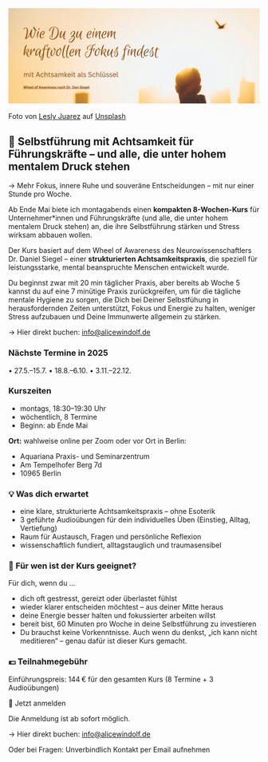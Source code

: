 <img src="/assets/2023-04-14-mindfulness.jpg" alt="" style="max-width:100%"/>

Foto von <a href="https://unsplash.com/@jblesly?utm_source=unsplash&utm_medium=referral&utm_content=creditCopyText">Lesly Juarez</a> auf <a href="https://unsplash.com/de/s/fotos/achtsamkeit?utm_source=unsplash&utm_medium=referral&utm_content=creditCopyText">Unsplash</a>

## 🌿 Selbstführung mit Achtsamkeit für Führungskräfte – und alle, die unter hohem mentalem Druck stehen 

→ Mehr Fokus, innere Ruhe und souveräne Entscheidungen – mit nur einer Stunde pro Woche.

Ab Ende Mai biete ich montagabends einen **kompakten 8-Wochen-Kurs** für Unternehmer*innen und Führungskräfte (und alle, die unter hohem mentalem Druck stehen) an, die ihre Selbstführung stärken und Stress wirksam abbauen wollen.

Der Kurs basiert auf dem Wheel of Awareness des Neurowissenschaftlers Dr. Daniel Siegel – einer **strukturierten Achtsamkeitspraxis**, die speziell für leistungsstarke, mental beanspruchte Menschen entwickelt wurde.

Du beginnst zwar mit 20 min täglicher Praxis, aber bereits ab Woche 5 kannst du auf eine 7 minütige Praxis zurückgreifen, um für die tägliche mentale Hygiene zu sorgen, die Dich bei Deiner Selbstfühung in herausfordernden Zeiten unterstützt, Fokus und Energie zu halten, weniger Stress aufzubauen und Deine Immunwerte allgemein zu stärken. 

→ Hier direkt buchen: info@alicewindolf.de

### Nächste Termine in 2025
• 27.5.–15.7.
• 18.8.–6.10.
• 3.11.–22.12.

### Kurszeiten
- montags, 18:30–19:30 Uhr
- wöchentlich, 8 Termine
- Beginn: ab Ende Mai

**Ort:** wahlweise online per Zoom oder vor Ort in Berlin:
- Aquariana Praxis- und Seminarzentrum
- Am Tempelhofer Berg 7d
- 10965 Berlin

### 💡 Was dich erwartet
- eine klare, strukturierte Achtsamkeitspraxis – ohne Esoterik
- 3 geführte Audioübungen für dein individuelles Üben (Einstieg, Alltag, Vertiefung)
- Raum für Austausch, Fragen und persönliche Reflexion
- wissenschaftlich fundiert, alltagstauglich und traumasensibel

### 🎯 Für wen ist der Kurs geeignet?

Für dich, wenn du …
- dich oft gestresst, gereizt oder überlastet fühlst
- wieder klarer entscheiden möchtest – aus deiner Mitte heraus
- deine Energie besser halten und fokussierter arbeiten willst
- bereit bist, 60 Minuten pro Woche in deine Selbstführung zu investieren
- Du brauchst keine Vorkenntnisse. Auch wenn du denkst, „ich kann nicht meditieren“ – genau dafür ist dieser Kurs gemacht.
  
### 💶 Teilnahmegebühr
Einführungspreis: 144 € für den gesamten Kurs (8 Termine + 3 Audioübungen)

🔗 Jetzt anmelden

Die Anmeldung ist ab sofort möglich.

→ Hier direkt buchen: info@alicewindolf.de

Oder bei Fragen: Unverbindlich Kontakt per Email aufnehmen

